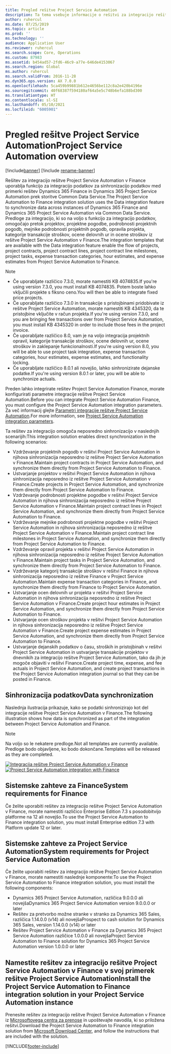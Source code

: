 ```yaml
---
title: Pregled rešitve Project Service Automation
description: Ta tema vsebuje informacije o rešitvi za integracijo rešitve Dynamics 365 Project Service Automation v Dynamics 365 Finance.
author: ruhercul
ms.date: 07/25/2019
ms.topic: article
ms.prod: ''
ms.technology: ''
audience: Application User
ms.reviewer: ruhercul
ms.search.scope: Core, Operations
ms.custom: 87983
ms.assetid: b454ad57-2fd6-46c9-a77e-646de4153067
ms.search.region: Global
ms.author: ruhercul
ms.search.validFrom: 2016-11-28
ms.dyn365.ops.version: AX 7.0.0
ms.openlocfilehash: 5ca459b99881b612e4656be112c8a2e420b4196e
ms.sourcegitcommit: 40f68387f594180af64a5e5c748b6efa188bd300
ms.translationtype: HT
ms.contentlocale: sl-SI
ms.lasthandoff: 05/10/2021
ms.locfileid: "6005901"
---
```

# <a name="project-service-automation-overview"></a><span data-ttu-id="51081-103">Pregled rešitve Project Service Automation</span><span class="sxs-lookup"><span data-stu-id="51081-103">Project Service Automation overview</span></span>

[!include[banner](../includes/banner.md)]
[!include [rename-banner](~/includes/cc-data-platform-banner.md)]

<span data-ttu-id="51081-104">Rešitev za integracijo rešitve Project Service Automation v Finance uporablja funkcijo za integracijo podatkov za sinhronizacijo podatkov med primerki rešitev Dynamics 365 Finance in Dynamics 365 Project Service Automation prek storitve Common Data Service.</span><span class="sxs-lookup"><span data-stu-id="51081-104">The Project Service Automation to Finance integration solution uses the Data integration feature to synchronize data across instances of Dynamics 365 Finance and Dynamics 365 Project Service Automation via Common Data Service.</span></span> <span data-ttu-id="51081-105">Predloge za integracijo, ki so na voljo s funkcijo za integracijo podatkov, omogočajo pretok projektov, projektne pogodbe, podrobnosti projektnih pogodb, mejnike podrobnosti projektnih pogodb, opravila projekta, kategorije transakcije stroškov, ocene delovnih ur in ocene stroškov iz rešitve Project Service Automation v Finance.</span><span class="sxs-lookup"><span data-stu-id="51081-105">The integration templates that are available with the Data integration feature enable the flow of projects, project contracts, project contract lines, project contract line milestones, project tasks, expense transaction categories, hour estimates, and expense estimates from Project Service Automation to Finance.</span></span>

> [!NOTE]
> - <span data-ttu-id="51081-106">Če uporabljate različico 7.3.0, morate namestiti KB 4074835.</span><span class="sxs-lookup"><span data-stu-id="51081-106">If you're using version 7.3.0, you must install KB 4074835.</span></span> <span data-ttu-id="51081-107">Potem boste lahko vključili projekte s fiksno ceno.</span><span class="sxs-lookup"><span data-stu-id="51081-107">You will then be able to integrate fixed price projects.</span></span>
> - <span data-ttu-id="51081-108">Če uporabljate različico 7.3.0 in transakcije s pristojbinami pridobivate iz rešitve Project Service Automation, morate namestiti KB 4345320, da te pristojbine vključite v račun projekta.</span><span class="sxs-lookup"><span data-stu-id="51081-108">If you're using version 7.3.0, and you are bringing fee transactions over from Project Service Automation, you must install KB 4345320 in order to include those fees in the project invoice.</span></span>
> - <span data-ttu-id="51081-109">Če uporabljate različico 8.0, vam je na voljo integracija projektnih opravil, kategorije transakcije stroškov, ocene delovnih ur, ocene stroškov in zaklepanje funkcionalnosti.</span><span class="sxs-lookup"><span data-stu-id="51081-109">If you're using version 8.0, you will be able to use project task integration, expense transaction categories, hour estimates, expense estimates, and functionality locking.</span></span>
> - <span data-ttu-id="51081-110">Če uporabljate različico 8.0.1 ali novejšo, lahko sinhronizirate dejanske podatke.</span><span class="sxs-lookup"><span data-stu-id="51081-110">If you're using version 8.0.1 or later, you will be able to synchronize actuals.</span></span>

<span data-ttu-id="51081-111">Preden lahko integrirate rešitev Project Service Automation Finance, morate konfigurirati parametre integracije rešitve Project Service Automation.</span><span class="sxs-lookup"><span data-stu-id="51081-111">Before you can integrate Project Service Automation Finance, you must configure the Project Service Automation integration parameters.</span></span> <span data-ttu-id="51081-112">Za več informacij glejte [Parametri integracije rešitve Project Service Automation](PSA-parameters.md).</span><span class="sxs-lookup"><span data-stu-id="51081-112">For more information, see [Project Service Automation integration parameters](PSA-parameters.md).</span></span>

<span data-ttu-id="51081-113">Ta rešitev za integracijo omogoča neposredno sinhronizacijo v naslednjih scenarijih:</span><span class="sxs-lookup"><span data-stu-id="51081-113">This integration solution enables direct synchronization in the following scenarios:</span></span>

- <span data-ttu-id="51081-114">Vzdrževanje projektnih pogodb v rešitvi Project Service Automation in njihova sinhronizacija neposredno iz rešitve Project Service Automation v Finance.</span><span class="sxs-lookup"><span data-stu-id="51081-114">Maintain project contracts in Project Service Automation, and synchronize them directly from Project Service Automation to Finance.</span></span>
- <span data-ttu-id="51081-115">Ustvarjanje projektov v rešitvi Project Service Automation in njihova sinhronizacija neposredno iz rešitve Project Service Automation v Finance.</span><span class="sxs-lookup"><span data-stu-id="51081-115">Create projects in Project Service Automation, and synchronize them directly from Project Service Automation to Finance.</span></span>
- <span data-ttu-id="51081-116">Vzdrževanje podrobnosti projektne pogodbe v rešitvi Project Service Automation in njihova sinhronizacija neposredno iz rešitve Project Service Automation v Finance.</span><span class="sxs-lookup"><span data-stu-id="51081-116">Maintain project contract lines in Project Service Automation, and synchronize them directly from Project Service Automation to Finance.</span></span>
- <span data-ttu-id="51081-117">Vzdrževanje mejnike podrobnosti projektne pogodbe v rešitvi Project Service Automation in njihova sinhronizacija neposredno iz rešitve Project Service Automation v Finance.</span><span class="sxs-lookup"><span data-stu-id="51081-117">Maintain project contract line milestones in Project Service Automation, and synchronize them directly from Project Service Automation to Finance.</span></span>
- <span data-ttu-id="51081-118">Vzdrževanje opravil projekta v rešitvi Project Service Automation in njihova sinhronizacija neposredno iz rešitve Project Service Automation v Finance.</span><span class="sxs-lookup"><span data-stu-id="51081-118">Maintain project tasks in Project Service Automation, and synchronize them directly from Project Service Automation to Finance.</span></span>
- <span data-ttu-id="51081-119">Vzdrževanje kategorij transakcije stroškov v rešitvi Finance in njihova sinhronizacija neposredno iz rešitve Finance v Project Service Automation.</span><span class="sxs-lookup"><span data-stu-id="51081-119">Maintain expense transaction categories in Finance, and synchronize them directly from Finance to Project Service Automation.</span></span>
- <span data-ttu-id="51081-120">Ustvarjanje ocen delovnih ur projekta v rešitvi Project Service Automation in njihova sinhronizacija neposredno iz rešitve Project Service Automation v Finance.</span><span class="sxs-lookup"><span data-stu-id="51081-120">Create project hour estimates in Project Service Automation, and synchronize them directly from Project Service Automation to Finance.</span></span>
- <span data-ttu-id="51081-121">Ustvarjanje ocen stroškov projekta v rešitvi Project Service Automation in njihova sinhronizacija neposredno iz rešitve Project Service Automation v Finance.</span><span class="sxs-lookup"><span data-stu-id="51081-121">Create project expense estimates in Project Service Automation, and synchronize them directly from Project Service Automation to Finance.</span></span>
- <span data-ttu-id="51081-122">Ustvarjanje dejanskih podatkov o času, stroških in pristojbinah v rešitvi Project Service Automation in ustvarjanje transakcije projektov v dnevnikih za integracijo rešitve Project Service Automation, tako da jih je mogoče objaviti v rešitvi Finance.</span><span class="sxs-lookup"><span data-stu-id="51081-122">Create project time, expense, and fee actuals in Project Service Automation, and create project transactions in the Project Service Automation integration journal so that they can be posted in Finance.</span></span>

## <a name="data-synchronization"></a><span data-ttu-id="51081-123">Sinhronizacija podatkov</span><span class="sxs-lookup"><span data-stu-id="51081-123">Data synchronization</span></span>

<span data-ttu-id="51081-124">Naslednja ilustracija prikazuje, kako se podatki sinhronizirajo kot del integracije rešitve Project Service Automation v Finance.</span><span class="sxs-lookup"><span data-stu-id="51081-124">The following illustration shows how data is synchronized as part of the integration between Project Service Automation and Finance.</span></span>

> [!NOTE]
> <span data-ttu-id="51081-125">Na voljo so le nekatere predloge.</span><span class="sxs-lookup"><span data-stu-id="51081-125">Not all templates are currently available.</span></span> <span data-ttu-id="51081-126">Predloge bodo objavljene, ko bodo dokončane.</span><span class="sxs-lookup"><span data-stu-id="51081-126">Templates will be released as they are completed.</span></span>

<span data-ttu-id="51081-127">[![Integracija rešitve Project Service Automation v Finance](./media/PSA-integration.png)](./media/PSA-integration.png)</span><span class="sxs-lookup"><span data-stu-id="51081-127">[![Project Service Automation integration with Finance](./media/PSA-integration.png)](./media/PSA-integration.png)</span></span>

## <a name="system-requirements-for-finance"></a><span data-ttu-id="51081-128">Sistemske zahteve za Finance</span><span class="sxs-lookup"><span data-stu-id="51081-128">System requirements for Finance</span></span>

<span data-ttu-id="51081-129">Če želite uporabiti rešitev za integracijo rešitve Project Service Automation v Finance, morate namestiti različico Enterprise Edition 7.3 s posodobitvijo platforme na 12 ali novejšo.</span><span class="sxs-lookup"><span data-stu-id="51081-129">To use the Project Service Automation to Finance integration solution, you must install Enterprise edition 7.3 with Platform update 12 or later.</span></span>

## <a name="system-requirements-for-project-service-automation"></a><span data-ttu-id="51081-130">Sistemske zahteve za Project Service Automation</span><span class="sxs-lookup"><span data-stu-id="51081-130">System requirements for Project Service Automation</span></span>

<span data-ttu-id="51081-131">Če želite uporabiti rešitev za integracijo rešitve Project Service Automation v Finance, morate namestiti naslednje komponente:</span><span class="sxs-lookup"><span data-stu-id="51081-131">To use the Project Service Automation to Finance integration solution, you must install the following components:</span></span>

- <span data-ttu-id="51081-132">Dynamics 365 Project Service Automation, različica 9.0.0.0 ali novejša</span><span class="sxs-lookup"><span data-stu-id="51081-132">Dynamics 365 Project Service Automation version 9.0.0.0 or later</span></span>
- <span data-ttu-id="51081-133">Rešitev za pretvorbo možne stranke v stranko za Dynamics 365 Sales, različica 1.14.0.0 (v14) ali novejša</span><span class="sxs-lookup"><span data-stu-id="51081-133">Prospect to cash solution for Dynamics 365 Sales, version 1.14.0.0 (v14) or later</span></span>
- <span data-ttu-id="51081-134">Rešitev Project Service Automation v Finance za Dynamics 365 Project Service Automation različice 1.0.0.0 ali novejša</span><span class="sxs-lookup"><span data-stu-id="51081-134">Project Service Automation to Finance solution for Dynamics 365 Project Service Automation version 1.0.0.0 or later</span></span>

## <a name="install-the-project-service-automation-to-finance-integration-solution-in-your-project-service-automation-instance"></a><span data-ttu-id="51081-135">Namestite rešitev za integracijo rešitve Project Service Automation v Finance v svoj primerek rešitve Project Service Automation</span><span class="sxs-lookup"><span data-stu-id="51081-135">Install the Project Service Automation to Finance integration solution in your Project Service Automation instance</span></span>

<span data-ttu-id="51081-136">Prenesite rešitev za integracijo rešitve Project Service Automation v Finance iz [Microsoftovega centra za prenose](https://www.microsoft.com/download/details.aspx?id=57016) in upoštevajte navodila, ki so priložena rešitvi.</span><span class="sxs-lookup"><span data-stu-id="51081-136">Download the Project Service Automation to Finance integration solution from [Microsoft Download Center](https://www.microsoft.com/download/details.aspx?id=57016), and follow the instructions that are included with the solution.</span></span>


[!INCLUDE[footer-include](../includes/footer-banner.md)]